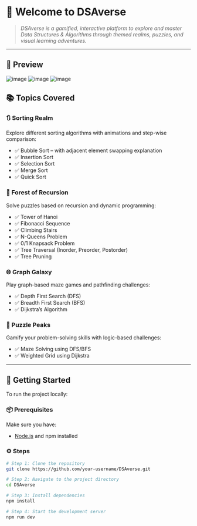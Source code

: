 # 🌌 Welcome to DSAverse

> *DSAverse is a gamified, interactive platform to explore and master Data Structures & Algorithms through themed realms, puzzles, and visual learning adventures.*

---

## 📸 Preview

![image](https://github.com/user-attachments/assets/5a922edc-11cf-404a-ac08-bfc2f393830e)
![image](https://github.com/user-attachments/assets/94da3c37-c847-4176-9799-ed2348604c76)
![image](https://github.com/user-attachments/assets/225629cb-0667-4da1-bebe-f05739f3e596)



## 📚 Topics Covered

### 🔃 Sorting Realm
Explore different sorting algorithms with animations and step-wise comparison:
- ✅ Bubble Sort – with adjacent element swapping explanation
- ✅ Insertion Sort
- ✅ Selection Sort
- ✅ Merge Sort
- ✅ Quick Sort

### 🌳 Forest of Recursion
Solve puzzles based on recursion and dynamic programming:
- ✅ Tower of Hanoi
- ✅ Fibonacci Sequence
- ✅ Climbing Stairs
- ✅ N-Queens Problem
- ✅ 0/1 Knapsack Problem
- ✅ Tree Traversal (Inorder, Preorder, Postorder)
- ✅ Tree Pruning

### 🌐 Graph Galaxy
Play graph-based maze games and pathfinding challenges:
- ✅ Depth First Search (DFS)
- ✅ Breadth First Search (BFS)
- ✅ Dijkstra’s Algorithm

### 🧩 Puzzle Peaks
Gamify your problem-solving skills with logic-based challenges:
- ✅ Maze Solving using DFS/BFS
- ✅ Weighted Grid using Dijkstra

---

## 🚀 Getting Started

To run the project locally:

### 📦 Prerequisites

Make sure you have:
- [Node.js](https://nodejs.org/) and npm installed

### ⚙️ Steps

```bash
# Step 1: Clone the repository
git clone https://github.com/your-username/DSAverse.git

# Step 2: Navigate to the project directory
cd DSAverse

# Step 3: Install dependencies
npm install

# Step 4: Start the development server
npm run dev



